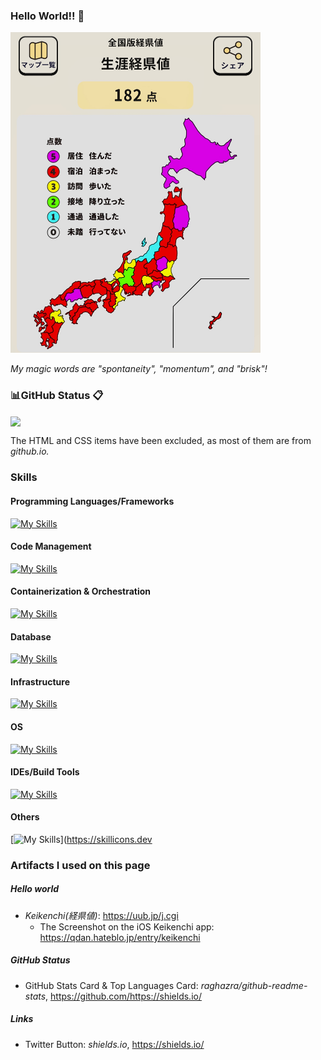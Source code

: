### Hello World!! 👋
<img width="400" alt="keikenchi" src="./keikenchi.jpg">

*My magic words are "spontaneity", "momentum", and "brisk"!*

<!-- -->

### 📊GitHub Status 📋
<!-- Repository Status -->
<a href="https://github.com/huraicid/github-readme-stats">
  <img align="center" src="https://github-readme-stats.vercel.app/api?username=huraicid&theme=tokyonight&count_private=true" />
</a>

The HTML and CSS items have been excluded, as most of them are from *github.io.*

<!-- -->

### Skills
#### Programming Languages/Frameworks
[![My Skills](https://skillicons.dev/icons?i=c,cs,cpp,css,html,java,js,jquery,py,powershell,spring,ts,unity)](https://skillicons.dev)

#### Code Management
[![My Skills](https://skillicons.dev/icons?i=git,github,gitlub)](https://skillicons.dev)

#### Containerization & Orchestration
[![My Skills](https://skillicons.dev/icons?i=docker)](https://skillicons.dev)

#### Database
[![My Skills](https://skillicons.dev/icons?i=dynamodb,mysql,postgres)](https://skillicons.dev)

#### Infrastructure
[![My Skills](https://skillicons.dev/icons?i=aws)](https://skillicons.dev)

#### OS
[![My Skills](https://skillicons.dev/icons?i=linux,ubuntu,windows)](https://skillicons.dev)

#### IDEs/Build Tools
[![My Skills](https://skillicons.dev/icons?i=eclipse,gradle,idea,maven,visualstudio,vscode)](https://skillicons.dev)

#### Others
[![My Skills](https://skillicons.dev/icons?i=discord,gmail,md,latex,notion)](https://skillicons.dev

<!-- -->

### Artifacts I used on this page
##### Hello world
- *Keikenchi(経県値)*: https://uub.jp/j.cgi
  - The Screenshot on the iOS Keikenchi app: https://qdan.hateblo.jp/entry/keikenchi
##### GitHub Status
- GitHub Stats Card & Top Languages Card: *raghazra/github-readme-stats*, https://github.com/https://shields.io/
##### Links
- Twitter Button: *shields.io*, https://shields.io/ 

<!-- -->

<!--
**huraicid/huraicid** is a ✨ _special_ ✨ repository because its `README.md` (this file) appears on your GitHub profile.

Here are some ideas to get you started:

- 🔭 I’m currently working on ...
- 🌱 I’m currently learning ...
- 👯 I’m looking to collaborate on ...
- 🤔 I’m looking for help with ...
- 💬 Ask me about ...
- 📫 How to reach me: ...
- 😄 Pronouns: ...
- ⚡ Fun fact: ...
-->
